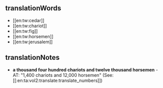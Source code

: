 ## translationWords

* [[en:tw:cedar]]
* [[en:tw:chariot]]
* [[en:tw:fig]]
* [[en:tw:horsemen]]
* [[en:tw:jerusalem]]

## translationNotes

* **a thousand four hundred chariots and twelve thousand horsemen** - AT: "1,400 chariots and 12,000 horsemen" (See: [[:en:ta:vol2:translate:translate_numbers]])
